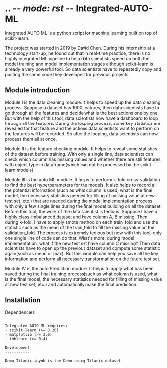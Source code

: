 .. -*- mode: rst -*-
Integrated-AUTO-ML
============

Integrated AUTO ML is a python script for machine learning built on top of
scikit-learn. 

The project was started in 2019 by David Chen. During his internship at a technology start-up, he found out that in real-time practice, there is no highly integrated ML pipeline to help data scientists speed up both the model training and model implementation stages although scikit-learn is already a very powerful tool. So data scientists have to repeatedly copy and pasting the same code they developed for previous projects. 

Module introduction
------------
Module I is the data cleaning module. It helps to speed up the data cleaning process. 
Suppose a dataset has 1000 features, then data scientists have to go through all the features and decide what is the best actions one by one. But with the help of this tool, data scientists now have a dashboard to loop through all the features. During the looping process, some key statistics are revealed for that feature and the actions data scientists want to perform on the features will be recorded. So after the looping, data scientists can now process them all at once.

Module II is the feature checking module. It helps to reveal some statistics of the dataset before training.
With only a single line, data scientists can check which column has missing values and whether there are still features with object type in dataframe(which can not be processed by the scikit-learn models)

Module III is the auto ML module. It helps to perform k-fold cross-validation to find the best hyperparameters for the models.
It also helps to record all the potential information (such as what column is used, what is the final model, the necessary statistics needed for filling of missing value at new test set, etc.) that are needed during the model implementation process with only a few single lines during the final model building on all the dataset.
Before this tool, the work of the data scientist is tedious. Suppose I have a highly class-imbalanced dataset and have column A, B missing. Then during k-fold, I have to apply smote method on each train_fold and use the statistic such as the mean of the train_fold to fill the missing value on the validation_fold. The process is extremely tedious but now with this tool, only one single line of code can do that. What's more, during model implementation, what if the new test set have column C missing? Then data scientists have to open up the previous dataset and compute some statistic again(such as mean or max). But this module can help you save all the key information and perform all necessary transformation on the future test set.

Module IV is the auto Prediction module. It helps to apply what has been saved during the final training process(such as what column is used, what is the final model, the necessary statistics needed for filling of missing value at new test set, etc.) and automatically make the final prediction.


Installation
------------

Dependencies
~~~~~~~~~~~~

Integrated-AUTO-ML requires:
- scikit-learn (>= 0.20)
- matplotlib (>= 3.0)
- imblearn (>= 0.4)

Development
-----------

Demo_Titanic.ipynb is the Demo using Titanic dataset.
